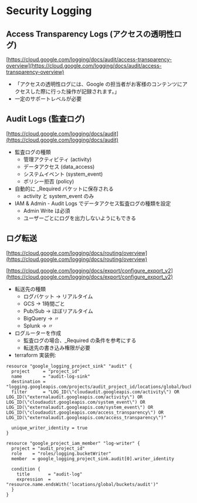 # Security Logging

## Access Transparency Logs (アクセスの透明性ログ)

[https://cloud.google.com/logging/docs/audit/access-transparency-overview](https://cloud.google.com/logging/docs/audit/access-transparency-overview)

- 「アクセスの透明性ログには、Google の担当者がお客様のコンテンツにアクセスした際に行った操作が記録されます。」
- 一定のサポートレベルが必要

## Audit Logs (監査ログ)

[https://cloud.google.com/logging/docs/audit](https://cloud.google.com/logging/docs/audit)

- 監査ログの種類
    - 管理アクティビティ (activity)
    - データアクセス (data_access)
    - システムイベント (system_event)
    - ポリシー拒否 (policy)
- 自動的に _Required バケットに保存される
    - activity と system_event のみ
- IAM & Admin - Audit Logs でデータアクセス監査ログの種類を設定
    - Admin Write は必須
    - ユーザーごとにログを出力しないようにもできる

## ログ転送

[https://cloud.google.com/logging/docs/routing/overview](https://cloud.google.com/logging/docs/routing/overview)

[https://cloud.google.com/logging/docs/export/configure_export_v2](https://cloud.google.com/logging/docs/export/configure_export_v2)

- 転送先の種類
    - ログバケット → リアルタイム
    - GCS → 1時間ごと
    - Pub/Sub → ほぼリアルタイム
    - BigQuery → 〃
    - Splunk → 〃
- ログルーターを作成
    - 監査ログの場合、_Required の条件を参考にする
    - 転送先の書き込み権限が必要
- terraform 実装例:

```t
resource "google_logging_project_sink" "audit" {
  project     = "project_id"
  name        = "audit-log-sink"
  destination = "logging.googleapis.com/projects/audit_project_id/locations/global/buckets/audit"
  filter      = "LOG_ID(\"cloudaudit.googleapis.com/activity\") OR LOG_ID(\"externalaudit.googleapis.com/activity\") OR LOG_ID(\"cloudaudit.googleapis.com/system_event\") OR LOG_ID(\"externalaudit.googleapis.com/system_event\") OR LOG_ID(\"cloudaudit.googleapis.com/access_transparency\") OR LOG_ID(\"externalaudit.googleapis.com/access_transparency\")"

  unique_writer_identity = true
}

resource "google_project_iam_member" "log-writer" {
  project = "audit_project_id"
  role    = "roles/logging.bucketWriter"
  member  = google_logging_project_sink.audit[0].writer_identity

  condition {
    title       = "audit-log"
    expression  = "resource.name.endsWith('locations/global/buckets/audit')"
  }
}
```
